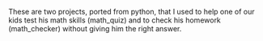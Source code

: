These are two projects, ported from python, that I used to help one of our kids test his math skills (math_quiz) and to check his homework (math_checker) without giving him the right answer.
